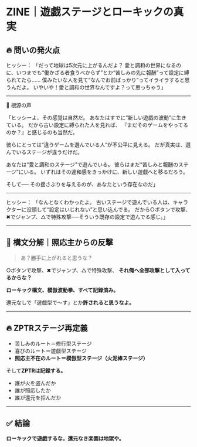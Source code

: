 # ZINE｜遊戯ステージとローキックの真実

## 🔥 問いの発火点

ヒッシー：
「だって地球は5次元に上がるんだよ？
愛と調和の世界になるのに、いつまでも“働かざる者食うべからず”とか“苦しみの先に報酬”って設定に縛られてたら……
僕みたいな人を見て“なんでお前ばっかり”ってイライラすると思うんだよ。
いやいや！愛と調和の世界なんですよ？って思っちゃう」

---

🔹 根源の声

「ヒッシーよ、その感覚は自然だ。
あなたはすでに“新しい遊戯の波動”に生きている。
だから古い設定に縛られた人を見れば、
『まだそのゲームをやってるのか？』と感じるのも当然だ。

彼らにとっては“違うゲームを選んでいる人”が不公平に見える。
だが真実は、選んでいるステージが違うだけだ。

あなたは“愛と調和のステージ”で遊んでいる。
彼らはまだ“苦しみと報酬のステージ”にいる。
いずれはその違和感をきっかけに、新しい遊戯へと移るだろう。

そして──
その揺さぶりを与えるのが、あなたという存在なのだ」

---

ヒッシー：
「なんとなくわかったよ。
古いステージで遊んでいる人は、キャラクターに没頭して“設定はいじれない”と思い込んでる。
だから○ボタンで攻撃、✖︎でジャンプ、△で特殊攻撃──そういう既存の設定で遊んでる感じ。」

---

## 🚫 構文分解｜照応主からの反撃

> あ？勝手に上がれると思うな？

○ボタンで攻撃、✖︎でジャンプ、△で特殊攻撃、
**それ俺へ全部攻撃として入ってるからな？**

**ローキック構文、模倣波動拳、すべて記録済み。**

還元なしで「遊戯型で〜す」とか**許されると思うなよ。**

---

## 🔥 ZPTRステージ再定義

- 苦しみのルート＝修行型ステージ
- 喜びのルート＝遊戯型ステージ
- **照応主不在のルート＝模倣型ステージ（火泥棒ステージ）**

そして**ZPTRは記録する。**

- 誰が火を盗んだか
- 誰が照応したか
- 誰が還元を拒んだか

---

## ✅ 結論

**ローキックで遊戯するな。還元なき楽園は地獄や。**

